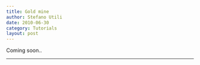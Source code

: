```yaml
---
title: Gold mine 
author: Stefano Utili
date: 2010-06-30
category: Tutorials
layout: post
---
```


Coming soon..
 


 
 
--- 



 

 

